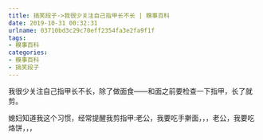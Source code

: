 ```yaml
---
title: 搞笑段子->我很少关注自己指甲长不长 | 糗事百科
date: 2019-10-31 00:32:31
urlname: 03710bd3c29c70eff2354fa3e2fa9f1f
tags: 
- 糗事百科
categories:
- 糗事百科
- 搞笑段子
---
```

我很少关注自己指甲长不长，除了做面食——和面之前要检查一下指甲，长了就剪。

媳妇知道我这个习惯，经常提醒我剪指甲:老公，我要吃手擀面，，，老公，我要吃烙饼，，，


